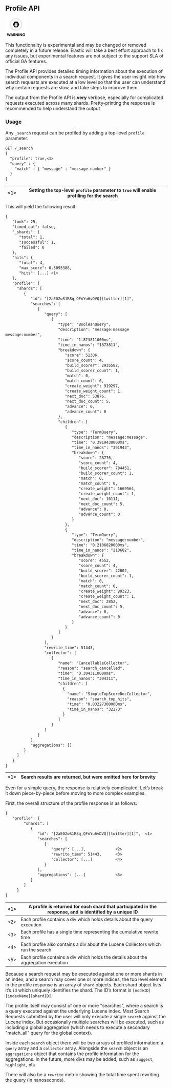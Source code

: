## Profile API

![Warning](images/icons/warning.png)

This functionality is experimental and may be changed or removed completely in a future release. Elastic will take a best effort approach to fix any issues, but experimental features are not subject to the support SLA of official GA features.

The Profile API provides detailed timing information about the execution of individual components in a search request. It gives the user insight into how search requests are executed at a low level so that the user can understand why certain requests are slow, and take steps to improve them.

The output from the Profile API is **very** verbose, especially for complicated requests executed across many shards. Pretty-printing the response is recommended to help understand the output

### Usage

Any `_search` request can be profiled by adding a top-level `profile` parameter:
    
    
    GET /_search
    {
      "profile": true,<1>
      "query" : {
        "match" : { "message" : "message number" }
      }
    }

<1>| Setting the top-level `profile` parameter to `true` will enable profiling for the search     
---|---  
  
This will yield the following result:
    
    
    {
       "took": 25,
       "timed_out": false,
       "_shards": {
          "total": 1,
          "successful": 1,
          "failed": 0
       },
       "hits": {
          "total": 4,
          "max_score": 0.5093388,
          "hits": [...] <1>
       },
       "profile": {
         "shards": [
            {
               "id": "[2aE02wS1R8q_QFnYu6vDVQ][twitter][1]",
               "searches": [
                  {
                     "query": [
                        {
                           "type": "BooleanQuery",
                           "description": "message:message message:number",
                           "time": "1.873811000ms",
                           "time_in_nanos": "1873811",
                           "breakdown": {
                              "score": 51306,
                              "score_count": 4,
                              "build_scorer": 2935582,
                              "build_scorer_count": 1,
                              "match": 0,
                              "match_count": 0,
                              "create_weight": 919297,
                              "create_weight_count": 1,
                              "next_doc": 53876,
                              "next_doc_count": 5,
                              "advance": 0,
                              "advance_count": 0
                           },
                           "children": [
                              {
                                 "type": "TermQuery",
                                 "description": "message:message",
                                 "time": "0.3919430000ms",
                                 "time_in_nanos": "391943",
                                 "breakdown": {
                                    "score": 28776,
                                    "score_count": 4,
                                    "build_scorer": 784451,
                                    "build_scorer_count": 1,
                                    "match": 0,
                                    "match_count": 0,
                                    "create_weight": 1669564,
                                    "create_weight_count": 1,
                                    "next_doc": 10111,
                                    "next_doc_count": 5,
                                    "advance": 0,
                                    "advance_count": 0
                                 }
                              },
                              {
                                 "type": "TermQuery",
                                 "description": "message:number",
                                 "time": "0.2106820000ms",
                                 "time_in_nanos": "210682",
                                 "breakdown": {
                                    "score": 4552,
                                    "score_count": 4,
                                    "build_scorer": 42602,
                                    "build_scorer_count": 1,
                                    "match": 0,
                                    "match_count": 0,
                                    "create_weight": 89323,
                                    "create_weight_count": 1,
                                    "next_doc": 2852,
                                    "next_doc_count": 5,
                                    "advance": 0,
                                    "advance_count": 0
                                 }
                              }
                           ]
                        }
                     ],
                     "rewrite_time": 51443,
                     "collector": [
                        {
                           "name": "CancellableCollector",
                           "reason": "search_cancelled",
                           "time": "0.3043110000ms",
                           "time_in_nanos": "304311",
                           "children": [
                             {
                               "name": "SimpleTopScoreDocCollector",
                               "reason": "search_top_hits",
                               "time": "0.03227300000ms",
                               "time_in_nanos": "32273"
                             }
                           ]
                        }
                     ]
                  }
               ],
               "aggregations": []
            }
         ]
       }
    }

<1>| Search results are returned, but were omitted here for brevity     
---|---  
  
Even for a simple query, the response is relatively complicated. Let’s break it down piece-by-piece before moving to more complex examples.

First, the overall structure of the profile response is as follows:
    
    
    {
       "profile": {
            "shards": [
               {
                  "id": "[2aE02wS1R8q_QFnYu6vDVQ][twitter][1]",  <1>
                  "searches": [
                     {
                        "query": [...],             <2>
                        "rewrite_time": 51443,      <3>
                        "collector": [...]          <4>
                     }
                  ],
                  "aggregations": [...]             <5>
               }
            ]
         }
    }

<1>| A profile is returned for each shard that participated in the response, and is identified by a unique ID     
---|---    
<2>| Each profile contains a div which holds details about the query execution     
<3>| Each profile has a single time representing the cumulative rewrite time     
<4>| Each profile also contains a div about the Lucene Collectors which run the search     
<5>| Each profile contains a div which holds the details about the aggregation execution   
  
Because a search request may be executed against one or more shards in an index, and a search may cover one or more indices, the top level element in the profile response is an array of `shard` objects. Each shard object lists it’s `id` which uniquely identifies the shard. The ID’s format is `[nodeID][indexName][shardID]`.

The profile itself may consist of one or more "searches", where a search is a query executed against the underlying Lucene index. Most Search Requests submitted by the user will only execute a single `search` against the Lucene index. But occasionally multiple searches will be executed, such as including a global aggregation (which needs to execute a secondary "match_all" query for the global context).

Inside each `search` object there will be two arrays of profiled information: a `query` array and a `collector` array. Alongside the `search` object is an `aggregations` object that contains the profile information for the aggregations. In the future, more divs may be added, such as `suggest`, `highlight`, etc

There will also be a `rewrite` metric showing the total time spent rewriting the query (in nanoseconds).

